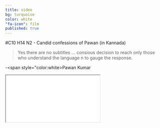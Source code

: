```yaml
---
title: video
bg: turquoise
color: white
"fa-icon": film
published: true
---
```


#C10 H14 N2 - Candid confessions of Pawan (in Kannada)


>Yes there are no subtitles ... 
>consious decision to reach only those who understand the language n to gauge the response.

-<span style="color:white>Pawan Kumar<span>




<div class="icontain"><iframe src="//www.youtube.com/embed/Oaoctj4uanY" allowfullscreen></iframe></div>